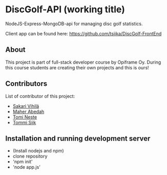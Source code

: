 # DiscGolf-API (working title)
NodeJS-Express-MongoDB-api for managing disc golf statistics.

Client app can be found here:
https://github.com/tsiika/DiscGolf-FrontEnd

## About
This project is part of full-stack developer course by Opiframe Oy. During this course students are creating their own projects and this is ours!

## Contributors
List of contributor of this project:
- [Sakari Vihilä](https://github.com/svihila)
- [Maher Abedah](https://github.com/MaherAbedah)
- [Tomi Neste](https://github.com/nektoplasma)
- [Tommi Siik](https://github.com/tsiika)

## Installation and running development server
- (Install nodejs and npm)
- clone repository
- 'npm init'
- 'node app.js'

